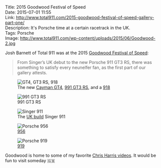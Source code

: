 Title: 2015 Goodwood Festival of Speed  
Date: 2015-07-01 11:55  
Link: http://www.total911.com/2015-goodwood-festival-of-speed-gallery-part-one/  
Description: It's Porsche time at a certain racetrack in the UK.  
Tags: Porsche  
Image: http://www.total911.com/wp-content/uploads/2015/06/Goodwood-2.jpg  

Josh Barnett of Total 911 was at the 2015 [Goodwood Festival of Speed][1]:

> From Singer’s UK debut to the new Porsche 911 GT3 RS, there was something to satisfy every neunelfer fan, as the first part of our gallery attests.

<figure>
	<img src="http://d.pr/i/pdJA+" alt="GT4, GT3 RS, 918" title="GT4, GT3 RS, 918">
	<figcaption>The new <a href="https://en.wikipedia.org/wiki/Porsche_Cayman#Cayman_GT4" title="Wikipedia: Cayman GT4">Cayman GT4</a>, <a href="https://en.wikipedia.org/wiki/Porsche_911_GT3#991_GT3_RS" title="Wikipedia: 991 GT3 RS">991 GT3 RS</a>, and a <a href="https://en.wikipedia.org/wiki/Porsche_918" title="Wikipedia: Porsche 918">918</a></figcaption>
</figure>

<figure>
	<img src="http://d.pr/i/1cYUW+" alt="991 GT3 RS" title="991 GT3 RS">
	<figcaption>991 GT3 RS</figcaption>
</figure>

<figure>
	<img src="http://d.pr/i/158nT+" alt="Singer 911" title="Singer 911">
	<figcaption>The <a href="http://singervehicledesign.com/gallery/the-machines/united-kingdom/" title="The UK car">UK build</a> Singer 911</figcaption>
</figure>

<figure>
	<img src="http://d.pr/i/1lJXB+" alt="Porsche 956" title="Porsche 956">
	<figcaption><a href="https://en.wikipedia.org/wiki/Porsche_956">956</a></figcaption>
</figure>

<figure>
	<img src="http://d.pr/i/buFI+" alt="Porsche 919" title="Porsche 919">
	<figcaption><a href="https://en.wikipedia.org/wiki/Porsche_919_Hybrid" title="Wikipedia: Porsche 919">919</a></figcaption>
</figure>

Goodwood is home to some of my favorite [Chris Harris videos][2]. It would be fun to visit someday 🇬🇧

[1]: https://grrc.goodwood.com/section/festival-of-speed/ "Goodwood Festival of Speed official site"
[2]: https://grrc.goodwood.com/road/drives-and-rides/chris-harris-porsche-911-gt3-rs "Goodwood reporting on Chris Harris and the GT3 RS"